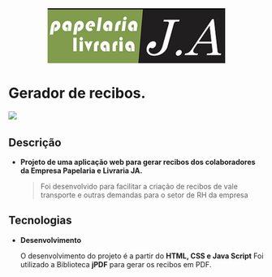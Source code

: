 <center><img src="logo.png" width="350"></center>

# Gerador de recibos.

[![](https://img.shields.io/pypi/status/ok)](https://travis-ci.org/joemccann/dillinger)
## Descrição

- **Projeto de uma aplicação web para gerar recibos dos colaboradores da Empresa Papelaria e Livraria JA.**
    >Foi desenvolvido para facilitar a criação de recibos de vale transporte e outras demandas para o setor de RH da empresa

## Tecnologias
- **Desenvolvimento**

    O desenvolvimento do projeto é a partir do **HTML, CSS e Java Script** 
    Foi utilizado a Biblioteca **jPDF** para gerar os recibos em PDF.
   





